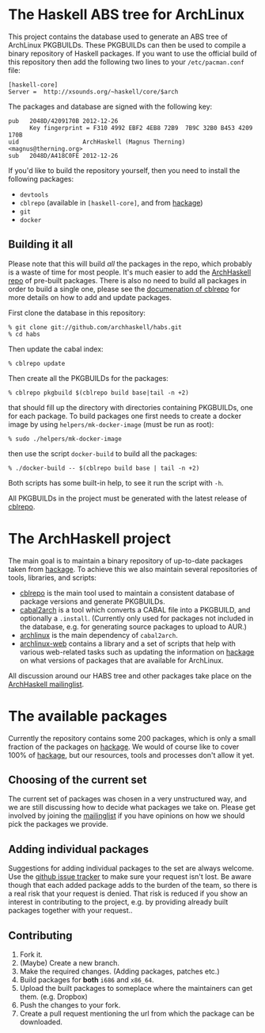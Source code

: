 The Haskell ABS tree for ArchLinux
====================================

This project contains the database used to generate an ABS tree of ArchLinux
PKGBUILDs.  These PKGBUILDs can then be used to compile a binary repository of
Haskell packages.  If you want to use the official build of this repository
then add the following two lines to your `/etc/pacman.conf` file:

    [haskell-core]
    Server =  http://xsounds.org/~haskell/core/$arch

The packages and database are signed with the following key:

    pub   2048D/4209170B 2012-12-26
          Key fingerprint = F310 4992 EBF2 4EB8 72B9  7B9C 32B0 B453 4209 170B
    uid                  ArchHaskell (Magnus Therning) <magnus@therning.org>
    sub   2048D/A418C0FE 2012-12-26

If you'd like to build the repository yourself, then you need to install the
following packages:

* `devtools`
* `cblrepo` (available in `[haskell-core]`, and from [hackage][6])
* `git`
* `docker`


Building it all
---------------

Please note that this will build *all* the packages in the repo, which probably is a waste of time for most people.  It's much easier to add the [ArchHaskell repo](https://wiki.archlinux.org/index.php/Haskell#ArchHaskell_repository) of pre-built packages.  There is also no need to build all packages in order to build a single one, please see the [documenation of cblrepo](https://github.com/magthe/cblrepo) for more details on how to add and update packages.

First clone the database in this repository:

    % git clone git://github.com/archhaskell/habs.git
    % cd habs

Then update the cabal index:

    % cblrepo update

Then create all the PKGBUILDs for the packages:

    % cblrepo pkgbuild $(cblrepo build base|tail -n +2)

that should fill up the directory with directories containing PKGBUILDs, one for each package.  To build packages one first needs to create a docker image by using `helpers/mk-docker-image` (must be run as root):

    % sudo ./helpers/mk-docker-image

then use the script `docker-build` to build all the packages:

    % ./docker-build -- $(cblrepo build base | tail -n +2)

Both scripts has some built-in help, to see it run the script with `-h`.

All PKGBUILDs in the project must be generated with the latest release of [cblrepo][6].

The ArchHaskell project
=======================

The main goal is to maintain a binary repository of up-to-date packages taken from [hackage][1].  To achieve this we also maintain several repositories of tools, libraries, and scripts:

* [cblrepo][6] is the main tool used to maintain a consistent database of package versions and generate PKGBUILDs.
* [cabal2arch][2] is a tool which converts a CABAL file into a PKGBUILD, and optionally a `.install`. (Currently only used for packages not included in the database, e.g. for generating source packages to upload to AUR.)
* [archlinux][3] is the main dependency of `cabal2arch`.
* [archlinux-web][4] contains a library and a set of scripts that help with various web-related tasks such as updating the information on [hackage][1] on what versions of packages that are available for ArchLinux.

All discussion around our HABS tree and other packages take place on the [ArchHaskell mailinglist][5].

The available packages
======================

Currently the repository contains some 200 packages, which is only a small fraction of the packages on [hackage][1].  We would of course like to cover 100% of [hackage][1], but our resources, tools and processes don't allow it yet.

Choosing of the current set
--------------------------

The current set of packages was chosen in a very unstructured way, and we are still discussing how to decide what packages we take on.  Please get involved by joining the [mailinglist][5] if you have opinions on how we should pick the packages we provide.

Adding individual packages
--------------------------

Suggestions for adding individual packages to the set are always welcome. Use the [github issue tracker][5] to make sure your request isn't lost.  Be aware though that each added package adds to the burden of the team, so there is a real risk that your request is denied.  That risk is reduced if you show an interest in contributing to the project, e.g. by providing already built packages together with your request..

Contributing
------------

1. Fork it.
2. (Maybe) Create a new branch.
3. Make the required changes. (Adding packages, patches etc.)
4. Build packages for **both** `i686` and `x86_64`.
5. Upload the built packages to someplace where the maintainers can get them. (e.g. Dropbox)
6. Push the changes to your fork.
7. Create a pull request mentioning the url from which the package can be downloaded.

[1]: http://hackage.haskell.org/packages/hackage.html
[2]: https://github.com/archhaskell/cabal2arch
[3]: https://github.com/archhaskell/archlinux
[4]: https://github.com/archhaskell/archlinux-web
[5]: https://github.com/archhaskell/habs/issues
[6]: http://hackage.haskell.org/package/cblrepo
